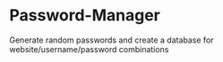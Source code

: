 # Password-Manager
Generate random passwords and create a database for website/username/password combinations
